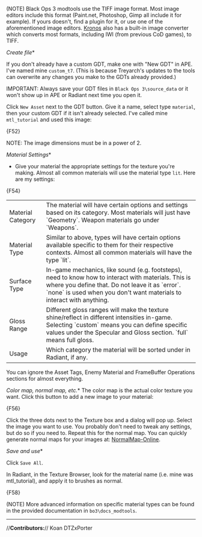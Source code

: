(NOTE) Black Ops 3 modtools use the TIFF image format. Most image editors include this format (Paint.net, Photoshop, Gimp all include it for example). If yours doesn't, find a plugin for it, or use one of the aforementioned image editors. [Kronos](http://aviacreations.com/modme/forum/topic.php?tid=179) also has a built-in image converter which converts most formats, including IWI (from previous CoD games), to TIFF.

  *Create file**

If you don't already have a custom GDT, make one with "New GDT" in APE. I've named mine `custom_t7`. (This is because Treyarch's updates to the tools can overwrite any changes you make to the GDTs already provided.)

IMPORTANT: Always save your GDT files in `Black Ops 3\source_data` or it won't show up in APE or Radiant next time you open it.

Click `New Asset` next to the GDT button. Give it a name, select type `material`, then your custom GDT if it isn't already selected. I've called mine `mtl_tutorial` and used this image:

{F52}

NOTE: The image dimensions must be in a power of 2.

  *Material Settings**

 - Give your material the appropriate settings for the texture you're making. Almost all common materials will use the material type `lit`. Here are my settings:

{F54}

<table>
      <tr>
          <td>Material Category</td>
          <td>The material will have certain options and settings based on its category. Most materials will just have `Geometry`. Weapon materials go under `Weapons`.</td>
      </tr>
      <tr>
          <td>Material Type</td>
          <td>Similar to above, types will have certain options available specific to them for their respective contexts. Almost all common materials will have the type `lit`.</td>
      </tr>
      <tr>
          <td>Surface Type</td>
          <td>In-game mechanics, like sound (e.g. footsteps), need to know how to interact with materials. This is where you define that. Do not leave it as `error`. `none` is used when you don't want materials to interact with anything.</td>
      </tr>
      <tr>
          <td>Gloss Range</td>
          <td>Different gloss ranges will make the texture shine/reflect in different intensities in-game. Selecting `custom` means you can define specific values under the Specular and Gloss section. `full` means full gloss.</td>
      </tr>
      <tr>
          <td>Usage</td>
          <td>Which category the material will be sorted under in Radiant, if any.</td>
      </tr>
</table>

You can ignore the Asset Tags, Enemy Material and FrameBuffer Operations sections for almost everything.

  *Color map, normal map, etc.**
The color map is the actual color texture you want. Click this button to add a new image to your material:

{F56}

Click the three dots next to the Texture box and a dialog will pop up. Select the image you want to use. You probably don't need to tweak any settings, but do so if you need to.
Repeat this for the normal map. You can quickly generate normal maps for your images at: [NormalMap-Online](https://cpetry.github.io/NormalMap-Online/).

  *Save and use**

Click  `Save All`. 

In Radiant, in the Texture Browser, look for the material name (i.e. mine was mtl_tutorial), and apply it to brushes as normal.

{F58}

(NOTE) More advanced information on specific material types can be found in the provided documentation in `bo3\docs_modtools`.

--- 

//**Contributors:**//
Koan
DTZxPorter